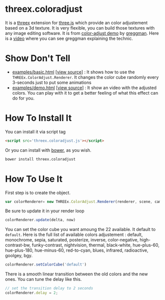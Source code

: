 threex.coloradjust
===================

It is a 
[threex](http://jeromeetienne.github.io/threex/) extension 
for 
[three.js](http://threejs.org)
which provide an color adjustement based on a 3d texture.
It is very flexible, you can build those textures with any image editing software.
It is from
[color-adjust demo](http://webglsamples.googlecode.com/hg/color-adjust/color-adjust.html)
by
[greggman](http://greggman.com/).
Here is a [video](http://www.youtube.com/watch?v=rfQ8rKGTVlg#t=25m03s)
where you can see greggman explaining the technic.

Show Don't Tell
===============
* [examples/basic.html](http://jeromeetienne.github.io/threex.coloradjust/examples/basic.html)
\[[view source](https://github.com/jeromeetienne/threex.coloradjust/blob/master/examples/basic.html)\] :
It shows how to use the ```THREEx.ColorAdjust.Renderer```.
It changes the color cube randomly every 3-seconds just to put some animations
* [examples/demo.html](http://jeromeetienne.github.io/threex.coloradjust/examples/demo.html)
\[[view source](https://github.com/jeromeetienne/threex.coloradjust/blob/master/examples/demo.html)\] :
It show an video with the adjusted colors. 
You can play with it to get a better feeling of what this effect can do for you.

How To Install It
=================

You can install it via script tag

```html
<script src='threex.coloradjust.js'></script>
```

Or you can install with [bower](http://bower.io/), as you wish.

```bash
bower install threex.coloradjust
```

How To Use It
=============

First step is to create the object.

```javascript
var colorRenderer= new THREEx.ColorAdjust.Renderer(renderer, scene, camera);
```

Be sure to update it in your render loop

```javascript
colorRenderer.update(delta, now)
```

You can set the color cube you want amoung the 22 available. It default to ```default```.
Here is the full list of available colors adjustement : default,
monochrome,
sepia,
saturated,
posterize,
inverse,
color-negative,
high-contrast-bw,
funky-contrast,
nightvision,
thermal,
black-white,
hue-plus-60,
hue-plus-180,
hue-minus-60,
red-to-cyan,
blues,
infrared,
radioactive,
goolgey,
bgy.

```javascript
colorRenderer.setColorCube('default')	
```

There is a smooth linear transition between the old colors and the new ones. 
You can tune the delay like this.
	
```javascript
// set the transition delay to 2 seconds
colorRenderer.delay	= 2;
```

